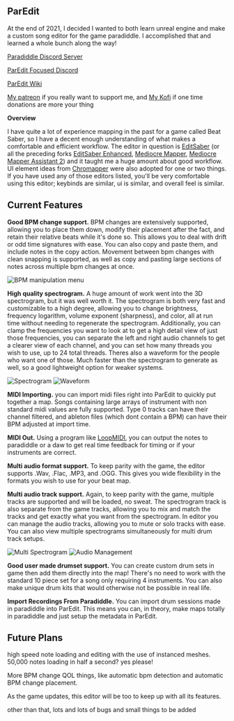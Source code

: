 ## ParEdit

At the end of 2021, I decided I wanted to both learn unreal engine and make a custom song editor for the game paradiddle. I accomplished that and learned a whole bunch along the way!

[Paradiddle Discord Server](https://discord.gg/paradiddle)

[ParEdit Focused Discord](https://discord.gg/htRPdy9PkX)

[ParEdit Wiki](https://github.com/CANA-Dan/ParEdit/wiki)

[My patreon](https://patreon.com/CanaDan) if you really want to support me, and [My Kofi](https://ko-fi.com/canadan) if one time donations are more your thing



**Overview**

I have quite a lot of experience mapping in the past for a game called Beat Saber, so I have a decent enough understanding of what makes a comfortable and efficient workflow. The editor in question is [EditSaber](https://github.com/Ikeiwa/EditSaber) (or all the preceding forks [EditSaber Enhanced](https://github.com/permissionBRICK/EditSaberEnhanced), [Mediocre Mapper](https://github.com/squeaksies/MediocreMapper/releases), [Mediocre Mapper Assistant 2](https://git.bsmg.dev/Top_Cat/MediocreMapAssistant2)) and it taught me a huge amount about good workflow. UI element ideas from [Chromapper](https://github.com/Caeden117/ChroMapper) were also adopted for one or two things. If you have used any of those editors listed, you'll be very comfortable using this editor; keybinds are similar, ui is similar, and overall feel is similar.

## Current Features

**Good BPM change support.** BPM changes are extensively supported, allowing you to place them down, modify their placement after the fact, and retain their relative beats while it's done so. This allows you to deal with drift or odd time signatures with ease. You can also copy and paste them, and include notes in the copy action. Movement between bpm changes with clean snapping is supported, as well as copy and pasting large sections of notes across multiple bpm changes at once.

![BPM manipulation menu](https://user-images.githubusercontent.com/24213630/171141109-946b0f4c-2599-45a0-99f1-9b349fa38670.png)

**High quality spectrogram.** A huge amount of work went into the 3D spectrogram, but it was well worth it. The spectrogram is both very fast and customizable to a high degree, allowing you to change brightness, frequency logarithm, volume exponent (sharpness), and color, all at run time without needing to regenerate the spectrogram. Additionally, you can clamp the frequencies you want to look at to get a high detail view of just those frequencies, you can separate the left and right audio channels to get a clearer view of each channel, and you can set how many threads you wish to use, up to 24 total threads. Theres also a waveform for the people who want one of those. Much faster than the spectrogram to generate as well, so a good lightweight option for weaker systems.

![Spectrogram](https://user-images.githubusercontent.com/24213630/180401942-327719f7-b9c4-4832-96e9-14a866ab1cee.png)
![Waveform](https://user-images.githubusercontent.com/24213630/196630542-d22c6da2-0075-4d5e-af37-c2080746b1bd.png)

**MIDI Importing.** you can import midi files right into ParEdit to quickly put together a map. Songs containing large arrays of instrument with non standard midi values are fully supported. Type 0 tracks can have their channel filtered, and ableton files (which dont contain a BPM) can have their BPM adjusted at import time.

**MIDI Out.** Using a program like [LoopMIDI](https://www.tobias-erichsen.de/software/loopmidi.html), you can output the notes to paradiddle or a daw to get real time feedback for timing or if your instruments are correct.

**Multi audio format support.** To keep parity with the game, the editor supports .Wav, .Flac, .MP3, and .OGG. This gives you wide flexibility in the formats you wish to use for your beat map.

**Multi audio track support.** Again, to keep parity with the game, multiple tracks are supported and will be loaded, no sweat. The spectrogram track is also separate from the game tracks, allowing you to mix and match the tracks and get exactly what you want from the spectrogram. In editor you can manage the audio tracks, allowing you to mute or solo tracks with ease. You can also view multiple spectrograms simultaneously for multi drum track setups.

![Multi Spectrogram](https://user-images.githubusercontent.com/24213630/196630920-f69f4d59-da90-4018-8b38-1bfda85dca6d.png)
![Audio Management](https://user-images.githubusercontent.com/24213630/196630938-d5231130-c952-41c6-843f-5f7085c61519.png)

**Good user made drumset support.** You can create custom drum sets in game then add them directly into the map! There's no need to work with the standard 10 piece set for a song only requiring 4 instruments. You can also make unique drum kits that would otherwise not be possible in real life.

**Import Recordings From Paradiddle.** You can import drum sessions made in paradiddle into ParEdit. This means you can, in theory, make maps totally in paradiddle and just setup the metadata in ParEdit.

## Future Plans

high speed note loading and editing with the use of instanced meshes. 50,000 notes loading in half a second? yes please!

More BPM change QOL things, like automatic bpm detection and automatic BPM change placement.

As the game updates, this editor will be too to keep up with all its features.

other than that, lots and lots of bugs and small things to be added
